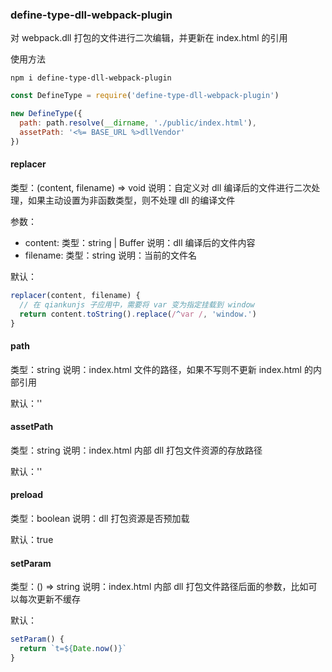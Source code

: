 ### define-type-dll-webpack-plugin

对 webpack.dll 打包的文件进行二次编辑，并更新在 index.html 的引用

使用方法
```
npm i define-type-dll-webpack-plugin
```

```js
const DefineType = require('define-type-dll-webpack-plugin')

new DefineType({
  path: path.resolve(__dirname, './public/index.html'),
  assetPath: '<%= BASE_URL %>dllVendor'
})
```

#### replacer
类型：(content, filename) => void
说明：自定义对 dll 编译后的文件进行二次处理，如果主动设置为非函数类型，则不处理 dll 的编译文件

参数：
- content: 
  类型：string | Buffer
  说明：dll 编译后的文件内容
- filename: 
  类型：string
  说明：当前的文件名

默认：
```js
replacer(content, filename) {
  // 在 qiankunjs 子应用中，需要将 var 变为指定挂载到 window
  return content.toString().replace(/^var /, 'window.')
}
```

#### path
类型：string
说明：index.html 文件的路径，如果不写则不更新 index.html 的内部引用

默认：''

#### assetPath
类型：string
说明：index.html 内部 dll 打包文件资源的存放路径

默认：''

#### preload
类型：boolean
说明：dll 打包资源是否预加载

默认：true

#### setParam
类型：() => string
说明：index.html 内部 dll 打包文件路径后面的参数，比如可以每次更新不缓存

默认：
```js
setParam() {
  return `t=${Date.now()}`
}
```
